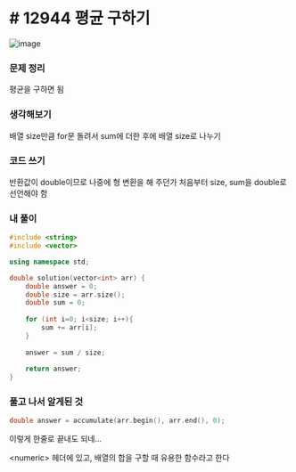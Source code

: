 # # 12944 평균 구하기

![image](https://user-images.githubusercontent.com/28949235/122719017-991bb280-d2a8-11eb-95a9-0bb7c799a76d.png)

### 문제 정리

평균을 구하면 됨

### 생각해보기

배열 size만큼 for문 돌려서 sum에 더한 후에 배열 size로 나누기

### 코드 쓰기

반환값이 double이므로 나중에 형 변환을 해 주던가 처음부터 size, sum을 double로 선언해야 함

### 내 풀이

```c++
#include <string>
#include <vector>

using namespace std;

double solution(vector<int> arr) {
    double answer = 0;
    double size = arr.size();
    double sum = 0;
    
    for (int i=0; i<size; i++){
        sum += arr[i];
    }
    
    answer = sum / size;
    
    return answer;
}
```

### 풀고 나서 알게된 것

```c++
double answer = accumulate(arr.begin(), arr.end(), 0);
```

이렇게 한줄로 끝내도 되네...

\<numeric> 헤더에 있고, 배열의 합을 구할 때 유용한 함수라고 한다
